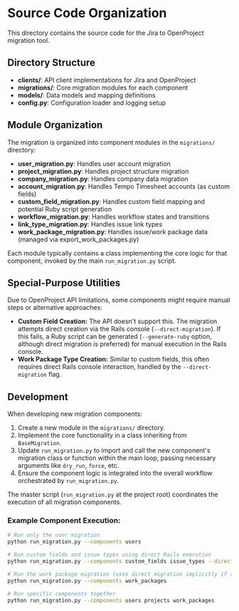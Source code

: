 # Source Code Organization

This directory contains the source code for the Jira to OpenProject migration tool.

## Directory Structure

- **clients/**: API client implementations for Jira and OpenProject
- **migrations/**: Core migration modules for each component
- **models/**: Data models and mapping definitions
- **config.py**: Configuration loader and logging setup

## Module Organization

The migration is organized into component modules in the `migrations/` directory:

- **user_migration.py**: Handles user account migration
- **project_migration.py**: Handles project structure migration
- **company_migration.py**: Handles company data migration
- **account_migration.py**: Handles Tempo Timesheet accounts (as custom fields)
- **custom_field_migration.py**: Handles custom field mapping and potential Ruby script generation
- **workflow_migration.py**: Handles workflow states and transitions
- **link_type_migration.py**: Handles issue link types
- **work_package_migration.py**: Handles issue/work package data (managed via export_work_packages.py)

Each module typically contains a class implementing the core logic for that component, invoked by the main `run_migration.py` script.

## Special-Purpose Utilities

Due to OpenProject API limitations, some components might require manual steps or alternative approaches:

*   **Custom Field Creation:** The API doesn't support this. The migration attempts direct creation via the Rails console (`--direct-migration`). If this fails, a Ruby script can be generated (`--generate-ruby` option, although direct migration is preferred) for manual execution in the Rails console.
*   **Work Package Type Creation:** Similar to custom fields, this often requires direct Rails console interaction, handled by the `--direct-migration` flag.

## Development

When developing new migration components:

1. Create a new module in the `migrations/` directory.
2. Implement the core functionality in a class inheriting from `BaseMigration`.
3. Update `run_migration.py` to import and call the new component's migration class or function within the main loop, passing necessary arguments like `dry_run`, `force`, etc.
4. Ensure the component logic is integrated into the overall workflow orchestrated by `run_migration.py`.

The master script (`run_migration.py` at the project root) coordinates the execution of all migration components.

### Example Component Execution:

```bash
# Run only the user migration
python run_migration.py --components users

# Run custom fields and issue types using direct Rails execution
python run_migration.py --components custom_fields issue_types --direct-migration

# Run the work package migration (uses direct migration implicitly if available)
python run_migration.py --components work_packages

# Run specific components together
python run_migration.py --components users projects work_packages
```
